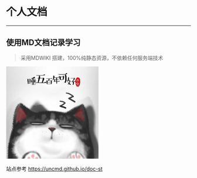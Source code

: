 # 个人文档

----

## 使用MD文档记录学习

> 采用MDWIKI 搭建，100%纯静态资源，不依赖任何服务端技术

<div style="text-align:left">
 <img src="blog/img/face.jpg" width=50% height=50% />
</div>

站点参考 https://uncmd.github.io/doc-st